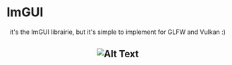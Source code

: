 ImGUI
===

<center>it's the ImGUI librairie, but it's simple to implement for GLFW and Vulkan :)

![Alt Text](https://media1.giphy.com/media/WmkEhAIyWfpm1vdVcg/giphy.gif)
---
</center>
